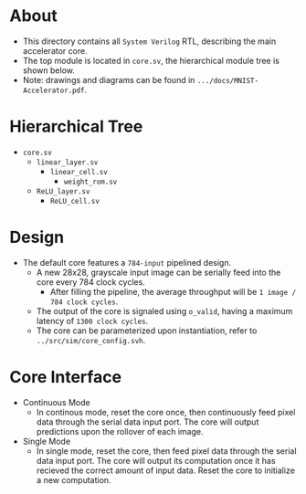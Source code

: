 # About
- This directory contains all `System Verilog` RTL, describing the main accelerator core.
- The top module is located in `core.sv`, the hierarchical module tree is shown below.
- Note: drawings and diagrams can be found in `.../docs/MNIST-Accelerator.pdf`.

# Hierarchical Tree
- `core.sv`
    - `linear_layer.sv`
        - `linear_cell.sv`
            - `weight_rom.sv`
    - `ReLU_layer.sv`
        - `ReLU_cell.sv`

# Design
- The default core features a `784-input` pipelined design.
    - A new 28x28, grayscale input image can be serially feed into the core every 784 clock cycles.
        - After filling the pipeline, the average throughput will be `1 image / 784 clock cycles`.
    - The output of the core is signaled using `o_valid`, having a maximum latency of `1300 clock cycles`.
    - The core can be parameterized upon instantiation, refer to `../src/sim/core_config.svh`.

# Core Interface
 - Continuous Mode
    - In continous mode, reset the core once, then continuously feed pixel data through the serial data input port. The core will output predictions upon the rollover of each image.
 - Single Mode
    - In single mode, reset the core, then feed pixel data through the serial data input port. The core will output its computation once it has recieved the correct amount of input data. Reset the core to initialize a new computation.